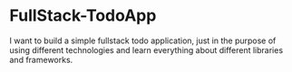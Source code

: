 # FullStack-TodoApp

I want to build a simple fullstack todo application, just in the purpose of using different technologies and learn everything about different libraries and frameworks.
